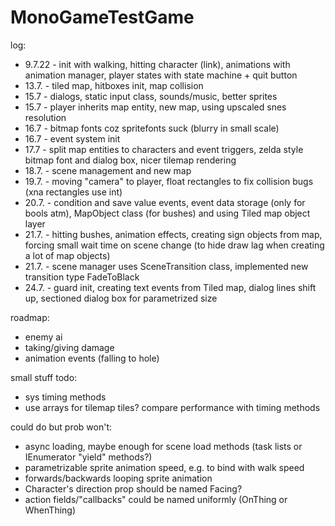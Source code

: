 # MonoGameTestGame

log:
* 9.7.22 - init with walking, hitting character (link), animations with animation manager, player states with state machine + quit button
* 13.7. - tiled map, hitboxes init, map collision
* 15.7 - dialogs, static input class, sounds/music, better sprites
* 15.7 - player inherits map entity, new map, using upscaled snes resolution
* 16.7 - bitmap fonts coz spritefonts suck (blurry in small scale)
* 16.7 - event system init
* 17.7 - split map entities to characters and event triggers, zelda style bitmap font and dialog box, nicer tilemap rendering
* 18.7. - scene management and new map
* 19.7. - moving "camera" to player, float rectangles to fix collision bugs (xna rectangles use int)
* 20.7. - condition and save value events, event data storage (only for bools atm), MapObject class (for bushes) and using Tiled map object layer
* 21.7. - hitting bushes, animation effects, creating sign objects from map, forcing small wait time on scene change (to hide draw lag when creating a lot of map objects)
* 21.7. - scene manager uses SceneTransition class, implemented new transition type FadeToBlack
* 24.7. - guard init, creating text events from Tiled map, dialog lines shift up, sectioned dialog box for parametrized size

roadmap:
* enemy ai
* taking/giving damage
* animation events (falling to hole)

small stuff todo:
* sys timing methods
* use arrays for tilemap tiles? compare performance with timing methods

could do but prob won't:
* async loading, maybe enough for scene load methods (task lists or IEnumerator "yield" methods?)
* parametrizable sprite animation speed, e.g. to bind with walk speed
* forwards/backwards looping sprite animation 
* Character's direction prop should be named Facing?
* action fields/"callbacks" could be named uniformly (OnThing or WhenThing)